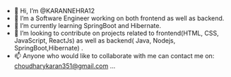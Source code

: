 - 👋 Hi, I’m @KARANNEHRA12
- 👀 I’m a Software Engineer working on both frontend as well as backend.
- 🌱 I’m currently learning SpringBoot and Hibernate.
- 💞️ I’m looking to contribute  on projects related to frontend(HTML, CSS, JavaScript, ReactJs) as well as backend( Java, Nodejs, SpringBoot,Hibernate) .
- 📫 Anyone who would  like to collaborate with me can contact me on: choudharykaran351@gmail.com ...

<!---
KARANNEHRA12/KARANNEHRA12 is a ✨ special ✨ repository because its `README.md` (this file) appears on your GitHub profile.
You can click the Preview link to take a look at your changes.
--->
